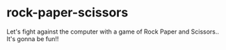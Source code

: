 # rock-paper-scissors
Let's fight against the computer with a game of Rock Paper and Scissors.. It's gonna be fun!! 
